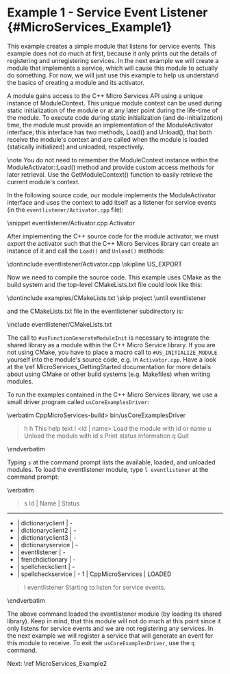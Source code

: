 Example 1 - Service Event Listener    {#MicroServices_Example1}
==================================

This example creates a simple module that listens for service events.
This example does not do much at first, because it only prints out the details
of registering and unregistering services. In the next example we will create
a module that implements a service, which will cause this module to actually
do something. For now, we will just use this example to help us understand the
basics of creating a module and its activator.

A module gains access to the C++ Micro Services API using a unique instance
of ModuleContext. This unique module context can be used during static
initialization of the module or at any later point during the life-time of the
module. To execute code during static initialization (and de-initialization)
time, the module must provide an implementation of the ModuleActivator interface;
this interface has two methods, Load() and Unload(), that both receive the
module's context and are called when the module is loaded (statically initialized)
and unloaded, respectively.

\note You do not need to remember the ModuleContext instance within the
ModuleActivator::Load() method and provide custom access methods for later
retrieval. Use the GetModuleContext() function to easily retrieve the current
module's context.

In the following source code, our module implements
the ModuleActivator interface and uses the context to add itself as a listener
for service events (in the `eventlistener/Activator.cpp` file):

\snippet eventlistener/Activator.cpp Activator

After implementing the C++ source code for the module activator, we must *export*
the activator such that the C++ Micro Services library can create an instance
of it and call the `Load()` and `Unload()` methods:

\dontinclude eventlistener/Activator.cpp
\skipline US_EXPORT

Now we need to compile the source code. This example uses CMake as the build
system and the top-level CMakeLists.txt file could look like this:

\dontinclude examples/CMakeLists.txt
\skip project
\until eventlistener

and the CMakeLists.txt file in the eventlistener subdirectory is:

\include eventlistener/CMakeLists.txt

The call to `#usFunctionGenerateModuleInit` is necessary to integrate the shared
library as a module within the C++ Micro Service library. If you are not using
CMake, you have to place a macro call to `#US_INITIALIZE_MODULE` yourself into the
module's source code, e.g. in `Activator.cpp`. Have a look at the
\ref MicroServices_GettingStarted documentation for more details about using CMake
or other build systems (e.g. Makefiles) when writing modules.

To run the examples contained in the C++ Micro Services library, we use a small
driver program called `usCoreExamplesDriver`:

\verbatim
CppMicroServices-build> bin/usCoreExamplesDriver
> h
h               This help text
l <id | name>   Load the module with id <id> or name <name>
u <id>          Unload the module with id <id>
s               Print status information
q               Quit
>
\endverbatim

Typing `s` at the command prompt lists the available, loaded, and unloaded modules.
To load the eventlistener module, type `l eventlistener` at the command prompt:

\verbatim
> s
Id | Name                 | Status
-----------------------------------
 - | dictionaryclient     | -
 - | dictionaryclient2    | -
 - | dictionaryclient3    | -
 - | dictionaryservice    | -
 - | eventlistener        | -
 - | frenchdictionary     | -
 - | spellcheckclient     | -
 - | spellcheckservice    | -
 1 | CppMicroServices     | LOADED
> l eventlistener
Starting to listen for service events.
>
\endverbatim

The above command loaded the eventlistener module (by loading its shared library).
Keep in mind, that this module will not do much at this point since it only
listens for service events and we are not registering any services. In the next
example we will register a service that will generate an event for this module to
receive. To exit the `usCoreExamplesDriver`, use the `q` command.

Next: \ref MicroServices_Example2
